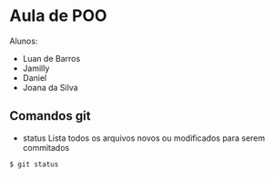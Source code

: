 # Aula de POO

Alunos:
- Luan de Barros
- Jamilly
- Daniel
- Joana da Silva

## Comandos git

- status
Lista todos os arquivos novos ou modificados para serem commitados
``` bash
$ git status
```

